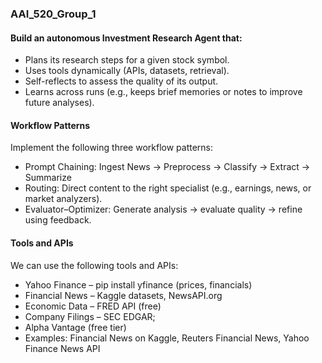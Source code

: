 ### AAI_520_Group_1


#### Build an autonomous Investment Research Agent that:

- Plans its research steps for a given stock symbol.
- Uses tools dynamically (APIs, datasets, retrieval).
- Self-reflects to assess the quality of its output.
- Learns across runs (e.g., keeps brief memories or notes to improve future analyses).

#### Workflow Patterns
Implement the following three workflow patterns: 

- Prompt Chaining: Ingest News → Preprocess → Classify → Extract → Summarize
- Routing: Direct content to the right specialist (e.g., earnings, news, or market analyzers).
- Evaluator–Optimizer: Generate analysis → evaluate quality → refine using feedback.

#### Tools and APIs
 We can use the following tools and APIs:
 - Yahoo Finance – pip install yfinance (prices, financials)
 - Financial News – Kaggle datasets, NewsAPI.org
 - Economic Data – FRED API (free)
 - Company Filings – SEC EDGAR;
 - Alpha Vantage (free tier)
 - Examples: Financial News on Kaggle, Reuters Financial News, Yahoo Finance News API
